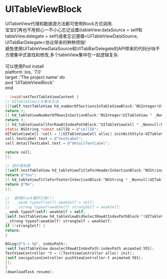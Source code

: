 # UITableViewBlock
UITableView代理和数据源方法都可使用Block方式调用.<br/>
宝宝们再也不用担心一不小心忘记设置(tableView.dataSource = self和tableView.delegate = self)或者忘记遵循<UITableViewDataSource, UITabBarDelegate>协议带来的种种烦恼!<br/>
避免使用UITableViewDataSource和UITabBarDelegate的API带来的代码分块不方便集中式查找和修改,多个tableView集中在一起逻辑复杂.<br/><br/>
可以使用Pod install<br/>
platform :ios, '7.0'<br/>
target :'The project name' do<br/>
pod 'UITableViewBlock'<br/>
end  <br/>

```objective-c
- (void)setTestTableViewContent {
// UITableView三大基本方法
[[[self.testTableView hd_numberOfSectionsInTableViewBlock:^NSInteger(UITableView * _Nonnull tableView) {
return 2;
}] hd_tableViewNumberOfRowsInSectionBlock:^NSInteger(UITableView * _Nonnull tableView, NSInteger section) {
return 3;
}] hd_tableViewCellForRowAtIndexPathBlock:^UITableViewCell * _Nonnull(UITableView * _Nonnull tableView, NSIndexPath * _Nonnull indexPath) {
static NSString *const cellID = @"cellID";
UITableViewCell *cell = [[UITableViewCell alloc] initWithStyle:UITableViewCellStyleSubtitle reuseIdentifier:cellID];
cell.textLabel.text = @"textLabel";
cell.detailTextLabel.text = @"detailTextLabel";

return cell;
}];

// 组头尾标题
[[self.testTableView hd_tableViewTitleForHeaderInSectionBlock:^NSString * _Nonnull(UITableView * _Nonnull tableView, NSInteger section) {
return @"You";
}] hd_tableViewTitleForFooterInSectionBlock:^NSString * _Nonnull(UITableView * _Nonnull tableView, NSInteger section) {
return @"Me";
}];

//  避免Block循环引用!!!
//  __weak typeof(self) weakSelf = self;
//  __strong typeof(weakSelf) strongSelf = weakSelf;
__weak typeof(self) weakSelf = self;
[self.testTableView hd_tableViewDidSelectRowAtIndexPathBlock:^(UITableView * _Nonnull tableView, NSIndexPath * _Nonnull indexPath) {
__strong typeof(weakSelf) strongSelf = weakSelf;
if (!strongSelf) {
return;
}

NSLog(@"S = %@", indexPath);
[self.testTableView deselectRowAtIndexPath:indexPath animated:YES];
TestViewController *t = [[TestViewController alloc] init];
[self.navigationController pushViewController:t animated:YES];
}];
}
[downloadTask resume];
```
